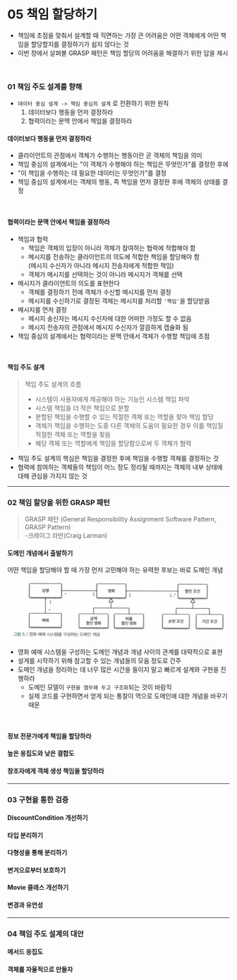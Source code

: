 # 05 책임 할당하기
- 책임에 초점을 맞춰서 설계할 때 직면하는 가장 큰 어려움은 어떤 객체에게 어떤 책임을 할당할지를 결정하기가 쉽지 않다는 것
- 이번 장에서 살펴볼 GRASP 패턴은 책임 할당의 어려움을 해결하기 위한 답을 제시

<br/>

### 01 책임 주도 설계를 향해

- `데이터 중심 설계 -> 책임 중심의 설계` 로 전환하기 위한 원칙
    1. 데이터보다 행동을 먼저 결정하라
    2. 협력이라는 문맥 안에서 책임을 결정하라

#### 데이터보다 행동을 먼저 결정하라

- 클라이언트의 관점에서 객체가 수행하는 행동이란 곧 객체의 책임을 의미
- 책임 중심의 설계에서는 "이 객체가 수행해야 하는 책임은 무엇인가"를 결정한 후에
- "이 책임을 수행하는 데 필요한 데이터는 무엇인가"를 결정
- 책임 중심의 설계에서는 객체의 행동, 즉 책임을 먼저 결정한 후에 객체의 상태를 결정

<br/>

#### 협력이라는 문맥 안에서 책임을 결정하라

- 책임과 협력
    - 책임은 객체의 입장이 아니라 객체가 참여하는 협력에 적합해야 함
    - 메시지를 전송하는 클라이언트의 의도에 적합한 책임을 할당해야 함<br/>
      (메시지 수신자가 아니라 메시지 전송자에게 적합한 책임)
    - 객체가 메시지를 선택하는 것이 아니라 메시지가 객체를 선택
- 메시지가 클라이언트의 의도를 표현한다
    - 객체를 결정하기 전에 객체가 수신할 메시지를 먼저 결정
    - 메시지를 수신하기로 결정된 객체는 메시지를 처리할 `'책임'`을 할당받음
- 메시지를 먼저 결정
    - 메시지 송신자는 메시지 수신자에 대한 어떠한 가정도 할 수 없음
    - 메시지 전송자의 관점에서 메시지 수신자가 깔끔하게 캡슐화 됨
- 책임 중심의 설계에서는 협력이라는 문맥 안에서 객체가 수행할 책임에 초점

<br/>

#### 책임 주도 설계

> 책임 주도 설계의 흐름
> - 시스템이 사용자에게 제공해야 하는 기능인 시스템 책임 파악
> - 시스템 책임을 더 작은 책임으로 분할
> - 분할된 책임을 수행할 수 있는 적절한 객체 또는 역할을 찾아 책임 할당
> - 객체가 책임을 수행하는 도중 다른 객체의 도움이 필요한 경우 이를 책임질 적절한 객체 또는 역할을 찾음
> - 해당 객체 또는 역할에게 책임을 할당함으로써 두 객체가 협력

- 책임 주도 설계의 핵심은 책임을 결정한 후에 책임을 수행할 객체를 결정하는 것
- 협력에 참여하는 객체들의 책임이 어느 정도 정리될 때까지는 객체의 내부 상태에 대해 관심을 가지지 않는 것


---

### 02 책임 할당을 위한 GRASP 패턴

> GRASP 패턴 (General Responsibility Assignment Software Pattern, GRASP Pattern)<br/>
> -크레이그 라만(Craig Larman)

#### 도메인 개념에서 출발하기
어떤 책임을 할당해야 할 때 가장 먼저 고민해야 하는 유력한 후보는 바로 도메인 개념

![chpter05_pic 5.1](../img/pic_5.1.jpeg)
- 영화 예매 시스템을 구성하는 도메인 개념과 개념 사이의 관계를 대략적으로 표현
- 설게를 시작하기 위해 참고할 수 있는 개념들의 모음 정도로 간주
- 도메인 개념을 정리하는 데 너무 많은 시간을 들이지 말고 빠르게 설계와 구현을 진행하라
    - 도메인 모델이 `구현을 염두해 두고 구조화`되는 것이 바람직
    - 실제 코드를 구현하면서 얻게 되는 통찰이 역으로 도메인에 대한 개념을 바꾸기 때문

<br/>

#### 정보 전문가에게 책임을 할당하라

#### 높은 응집도와 낮은 결합도

#### 창조자에게 객체 생성 책임을 할당하라

---

### 03 구현을 통한 검증

#### DiscountCondition 개선하기

#### 타입 분리하기

#### 다형성을 통해 분리하기

#### 변겨으로부터 보호하기

#### Movie 클래스 개선하기

#### 변경과 유연성

---

### 04 책임 주도 설계의 대안

#### 메서드 응집도

#### 객체를 자율적으로 만들자
